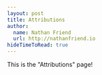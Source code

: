 ```yaml
---
layout: post
title: Attributions
author:
  name: Nathan Friend
  url: http://nathanfriend.io
hideTimeToRead: true
---
```


This is the "Attributions" page!